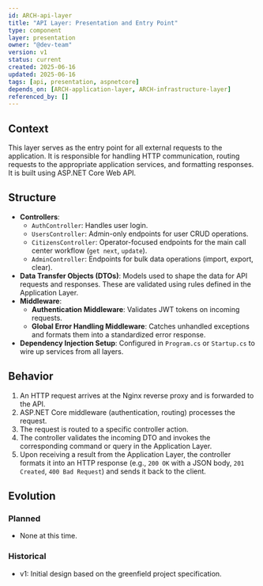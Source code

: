 ```yaml
---
id: ARCH-api-layer
title: "API Layer: Presentation and Entry Point"
type: component
layer: presentation
owner: "@dev-team"
version: v1
status: current
created: 2025-06-16
updated: 2025-06-16
tags: [api, presentation, aspnetcore]
depends_on: [ARCH-application-layer, ARCH-infrastructure-layer]
referenced_by: []
---
```


## Context

This layer serves as the entry point for all external requests to the application. It is responsible for handling HTTP communication, routing requests to the appropriate application services, and formatting responses. It is built using ASP.NET Core Web API.

## Structure

- **Controllers**:
  - `AuthController`: Handles user login.
  - `UsersController`: Admin-only endpoints for user CRUD operations.
  - `CitizensController`: Operator-focused endpoints for the main call center workflow (`get next`, `update`).
  - `AdminController`: Endpoints for bulk data operations (import, export, clear).
- **Data Transfer Objects (DTOs)**: Models used to shape the data for API requests and responses. These are validated using rules defined in the Application Layer.
- **Middleware**:
  - **Authentication Middleware**: Validates JWT tokens on incoming requests.
  - **Global Error Handling Middleware**: Catches unhandled exceptions and formats them into a standardized error response.
- **Dependency Injection Setup**: Configured in `Program.cs` or `Startup.cs` to wire up services from all layers.

## Behavior

1.  An HTTP request arrives at the Nginx reverse proxy and is forwarded to the API.
2.  ASP.NET Core middleware (authentication, routing) processes the request.
3.  The request is routed to a specific controller action.
4.  The controller validates the incoming DTO and invokes the corresponding command or query in the Application Layer.
5.  Upon receiving a result from the Application Layer, the controller formats it into an HTTP response (e.g., `200 OK` with a JSON body, `201 Created`, `400 Bad Request`) and sends it back to the client.

## Evolution

### Planned

- None at this time.

### Historical

- v1: Initial design based on the greenfield project specification.
